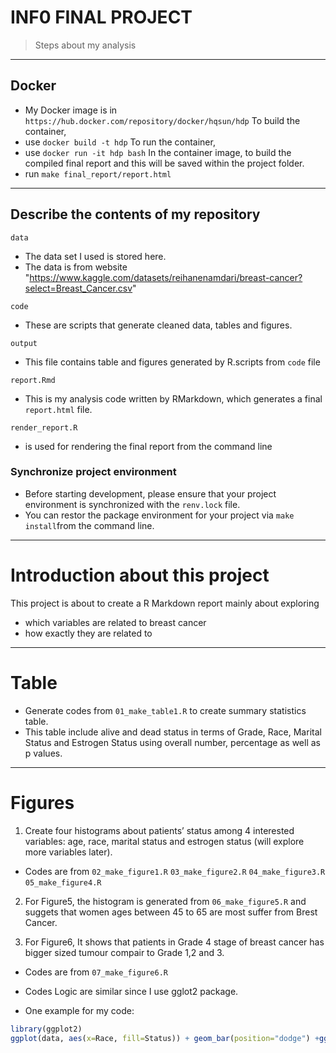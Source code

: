 # INF0 FINAL PROJECT

>Steps about my analysis

------------------------------------------------------------------------
## Docker 

- My Docker image is in `https://hub.docker.com/repository/docker/hqsun/hdp`
To build the container, 
- use `docker build -t hdp`
To run the container, 
- use `docker run -it hdp bash`
In the container image, to build the compiled final report and this will be saved within the project folder.
- run `make final_report/report.html` 
------------------------------------------------------------------------
## Describe the contents of my repository

`data`
- The data set I used is stored here.
- The data is from website "https://www.kaggle.com/datasets/reihanenamdari/breast-cancer?select=Breast_Cancer.csv"

`code`
- These are scripts that generate cleaned data, tables and figures.

`output`
- This file contains table and figures generated by R.scripts from `code` file

`report.Rmd`
- This is my analysis code written by RMarkdown, which generates a final `report.html` file.   

`render_report.R` 
- is used for rendering the final report from the command line

### Synchronize project environment

- Before starting development, please ensure that your project environment is synchronized with the `renv.lock` file.
- You can restor the package environment for your project via `make install`from the command line.
------------------------------------------------------------------------
# Introduction about this project

This project is about to create a R Markdown report mainly about exploring 
* which variables are related to breast cancer
* how exactly they are related to 

------------------------------------------------------------------------
# Table

- Generate codes from `01_make_table1.R` to create summary statistics table.
- This table include alive and dead status in terms of Grade, Race, Marital Status and Estrogen Status using overall number, percentage as well as p values.
------------------------------------------------------------------------

# Figures

1. Create four histograms about patients’ status among 4 interested variables: age, race, marital status and estrogen status (will explore more variables later). 
- Codes are from `02_make_figure1.R` `03_make_figure2.R` `04_make_figure3.R` `05_make_figure4.R`

2. For Figure5, the histogram is generated from `06_make_figure5.R` and suggets that women ages between 45 to 65 are most suffer from Brest Cancer.

3. For Figure6, It shows that patients in Grade 4 stage of breast cancer has bigger sized tumour compair to Grade 1,2 and 3.
- Codes are from `07_make_figure6.R`

- Codes Logic are similar since I use gglot2 package.
- One example for my code:

```r
library(ggplot2)
ggplot(data, aes(x=Race, fill=Status)) + geom_bar(position="dodge") +ggtitle("Figure1.Histogram about Patient Status Among Race")+theme(plot.title = element_text(hjust = 0.5))
```
